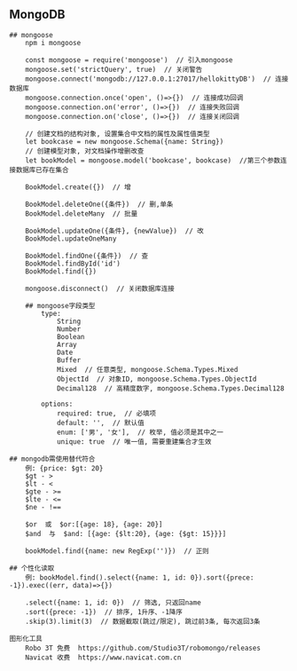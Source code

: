 ## MongoDB
    ## mongoose
        npm i mongoose

        const mongoose = require('mongoose')  // 引入mongoose
        mongoose.set('strictQuery', true)  // 关闭警告
        mongoose.connect('mongodb://127.0.0.1:27017/hellokittyDB')  // 连接数据库
        mongoose.connection.once('open', ()=>{})  // 连接成功回调
        mongoose.connection.on('error', ()=>{})  // 连接失败回调
        mongoose.connection.on('close', ()=>{})  // 连接关闭回调

        // 创建文档的结构对象, 设置集合中文档的属性及属性值类型
        let bookcase = new mongoose.Schema({name: String})
        // 创建模型对象, 对文档操作增删改查
        let bookModel = mongoose.model('bookcase', bookcase)  //第三个参数连接数据库已存在集合 

        BookModel.create({})  // 增
    
        BookModel.deleteOne({条件})  // 删,单条
        BookModel.deleteMany  // 批量

        BookModel.updateOne({条件}, {newValue})  // 改
        BookModel.updateOneMany 

        BookModel.findOne({条件})  // 查
        BookModel.findById('id')
        BookModel.find({})

        mongoose.disconnect()  // 关闭数据库连接

        ## mongoose字段类型
            type:
                String
                Number
                Boolean
                Array
                Date
                Buffer
                Mixed  // 任意类型, mongoose.Schema.Types.Mixed
                ObjectId  // 对象ID, mongoose.Schema.Types.ObjectId
                Decimal128  // 高精度数字, mongoose.Schema.Types.Decimal128

            options:
                required: true,  // 必填项
                default: '',  // 默认值
                enum: ['男', '女'],  // 枚举, 值必须是其中之一
                unique: true  // 唯一值, 需要重建集合才生效

    ## mongodb需使用替代符合
        例: {price: $gt: 20}
        $gt - >
        $lt - <
        $gte - >=
        $lte - <=
        $ne - !==

        $or  或  $or:[{age: 18}, {age: 20}]
        $and  与  $and: [{age: {$lt:20}, {age: {$gt: 15}}}]

        bookModel.find({name: new RegExp('')})  // 正则

    ## 个性化读取
        例: bookModel.find().select({name: 1, id: 0}).sort({prece: -1}).exec((err, data)=>{})

        .select({name: 1, id: 0})  // 筛选, 只返回name
        .sort({prece: -1})  // 排序, 1升序、-1降序
        .skip(3).limit(3)  // 数据截取(跳过/限定), 跳过前3条, 每次返回3条
        
    图形化工具
        Robo 3T 免费  https://github.com/Studio3T/robomongo/releases
        Navicat 收费  https://www.navicat.com.cn